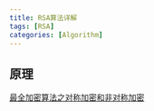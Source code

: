 ```yaml
---
title: RSA算法详解
tags: [RSA]
categories: [Algorithm]
---
```


## 原理
[最全加密算法之对称加密和非对称加密](https://blog.csdn.net/shenggaofei/article/details/52333687)



